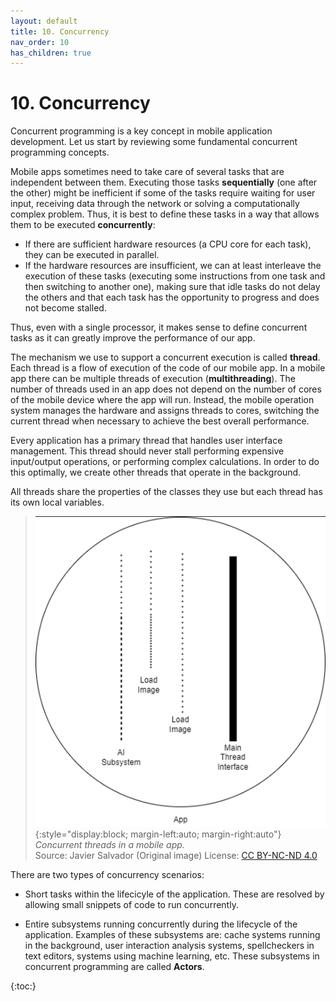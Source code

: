 ```yaml
---
layout: default
title: 10. Concurrency
nav_order: 10
has_children: true
---
```


# 10. Concurrency

Concurrent programming is a key concept in mobile application development. Let us start by reviewing some fundamental concurrent programming concepts. 

Mobile apps sometimes need to take care of several tasks that are independent between them. Executing those tasks **sequentially** (one after the other) might be inefficient if some of the tasks require waiting for user input, receiving data through the network or solving a computationally complex problem. Thus, it is best to define these tasks in a way that allows them to be executed **concurrently**: 

- If there are sufficient hardware resources (a CPU core for each task), they can be executed in parallel.
- If the hardware resources are insufficient, we can at least interleave the execution of these tasks (executing some instructions from one task and then switching to another one), making sure that idle tasks do not delay the others and that each task has the opportunity to progress and does not become stalled. 

Thus, even with a single processor, it makes sense to define concurrent tasks as it can greatly improve the performance of our app.   

The mechanism we use to support a concurrent execution is called **thread**. Each thread is a flow of execution of the code of our mobile app. In a mobile app there can be multiple threads of execution (**multithreading**). The number of threads used in an app does not depend on the number of cores of the mobile device where the app will run. Instead, the mobile operation system manages the hardware and assigns threads to cores, switching the current thread when necessary to achieve the best overall performance.

Every application has a primary thread that handles user interface management. This thread should never stall performing expensive input/output operations, or performing complex calculations. In order to do this optimally, we create other threads that operate in the background.

All threads share the properties of the classes they use but each thread has its own local variables.

> ![Concurrent threads in a mobile app.](/images/10/concurrency.png){:style="display:block; margin-left:auto; margin-right:auto"}
> *Concurrent threads in a mobile app.*  
> Source: Javier Salvador (Original image) License: [CC BY-NC-ND 4.0](https://creativecommons.org/licenses/by-nc-nd/4.0/)

There are two types of concurrency scenarios: 

- Short tasks within the lifecicyle of the application. These are resolved by allowing small snippets of code to run concurrently.

- Entire subsystems running concurrently during the lifecycle of the application. Examples of these subsystems are: cache systems running in the background, user interaction analysis systems, spellcheckers in text editors, systems using machine learning, etc. These subsystems in concurrent programming are called **Actors**.


{:toc:}
